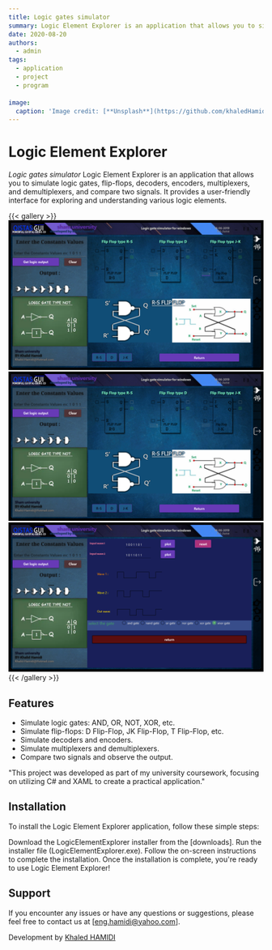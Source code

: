 ```yaml
---
title: Logic gates simulator
summary: Logic Element Explorer is an application that allows you to simulate logic gates, flip-flops, decoders, encoders, multiplexers, and demultiplexers, and compare two signals. It provides a user-friendly interface for exploring and understanding various logic elements.
date: 2020-08-20
authors:
  - admin
tags:
  - application
  - project
  - program

image:
  caption: 'Image credit: [**Unsplash**](https://github.com/khaledHamidi/Logic-Element-Explorer/blob/main/image.jpg)'
---
```


# Logic Element Explorer
_Logic gates simulator_
Logic Element Explorer is an application that allows you to simulate logic gates, flip-flops, decoders, encoders, multiplexers, and demultiplexers, and compare two signals. It provides a user-friendly interface for exploring and understanding various logic elements.

{{< gallery >}}
![Logic Element Explorer 1](image.png)
![Logic Element Explorer 2](image-1.png)
![Logic Element Explorer 3](image-2.png)
{{< /gallery >}}
 
## Features

- Simulate logic gates: AND, OR, NOT, XOR, etc.
- Simulate flip-flops: D Flip-Flop, JK Flip-Flop, T Flip-Flop, etc.
- Simulate decoders and encoders.
- Simulate multiplexers and demultiplexers.
- Compare two signals and observe the output.

"This project was developed as part of my university coursework, focusing on utilizing C# and XAML to create a practical application."

## Installation

To install the Logic Element Explorer application, follow these simple steps:

Download the LogicElementExplorer installer from the [downloads].
Run the installer file (LogicElementExplorer.exe).
Follow the on-screen instructions to complete the installation.
Once the installation is complete, you're ready to use Logic Element Explorer!


## Support

If you encounter any issues or have any questions or suggestions, please feel free to contact us at [eng.hamidi@yahoo.com].

Development by [Khaled HAMIDI](engkhamidi@gmail.com)
